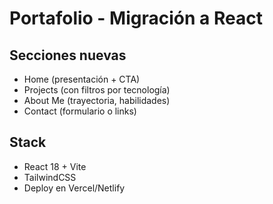 # Portafolio - Migración a React

## Secciones nuevas
- Home (presentación + CTA)
- Projects (con filtros por tecnología)
- About Me (trayectoria, habilidades)
- Contact (formulario o links)

## Stack
- React 18 + Vite
- TailwindCSS
- Deploy en Vercel/Netlify